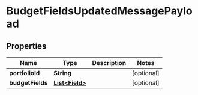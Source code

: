 
# BudgetFieldsUpdatedMessagePayload

## Properties
Name | Type | Description | Notes
------------ | ------------- | ------------- | -------------
**portfolioId** | **String** |  |  [optional]
**budgetFields** | [**List&lt;Field&gt;**](Field.md) |  |  [optional]



